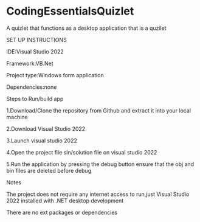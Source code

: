 # CodingEssentialsQuizlet
A quizlet that functions as a desktop application that is a quzilet

SET UP INSTRUCTIONS

IDE:Visual Studio 2022

Framework:VB.Net

Project type:Windows form application 

Dependencies:none

Steps to Run/build app 

1.Download/Clone the repository from Github and extract it into your local machine

2.Download Visual Studio 2022

3.Launch visual studio 2022

4.Open the project file sln/solution file on visual studio 2022

5.Run the application by pressing the debug button ensure that the obj and bin files are deleted before debug 

Notes

The project does not require any internet access to run,just Visual Studio 2022 installed with .NET desktop development 

There are no ext packages or dependencies 